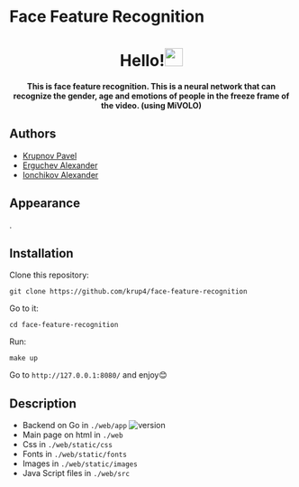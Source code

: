 # Face Feature Recognition
<h1 align="center">Hello!<img src="https://github.com/blackcater/blackcater/raw/main/images/Hi.gif" height="32"/></h1>
<h4 align="center">This is face feature recognition. This is a neural network that can recognize the gender, age and emotions of people in the freeze frame of the video. (using MiVOLO)</h4>

## Authors
- <a href="https://github.com/krup4" target="_blank">Krupnov Pavel</a> <br/>
- <a href="https://github.com/yalpcode" target="_blank">Erguchev Alexander</a><br/>
- <a href="https://github.com/alexio2705" target="_blank">Ionchikov Alexander</a><br/>

## Appearance
.

## Installation
Clone this repository:
```
git clone https://github.com/krup4/face-feature-recognition
```
Go to it: 
```
cd face-feature-recognition
```
Run:
```
make up
```


Go to `http://127.0.0.1:8080/` and enjoy😊

## Description
- Backend on Go in `./web/app`   ![version](https://img.shields.io/badge/version-1.22.4-blue)
- Main page on html in `./web`
- Css in `./web/static/css`
- Fonts in `./web/static/fonts`
- Images in `./web/static/images`
- Java Script files in `./web/src`

